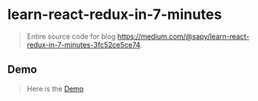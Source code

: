 # learn-react-redux-in-7-minutes

> Entire source code for blog https://medium.com/@sapy/learn-react-redux-in-7-minutes-3fc52ce5ce74.

## Demo

> Here is the [Demo](http://sap9433.github.io/learn-react-redux-in-7-minutes/) 
